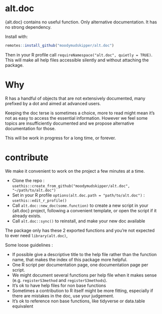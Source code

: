 
<!-- README.md is generated from README.Rmd. Please edit that file -->

# alt.doc

{alt.doc} contains no useful function. Only alternative documentation.
It has no strong dependency.

Install with:

``` r
remotes::install_github("moodymudskipper/alt.doc")
```

Then in your R profile call
`requireNamespace("alt.doc", quietly = TRUE)`. This will make all help
files accessible silently and without attaching the package.

# Why

R has a handful of objects that are not extensively documented, many
prefixed by a dot and aimed at advanced users.

Keeping the doc terse is sometimes a choice, more to read might mean
it’s not as easy to access the essential information. However we feel
some topics are insufficiently documented and we propose alternative
documentation for those.

This will be work in progress for a long time, or forever.

# contribute

We make it convenient to work on the project a few minutes at a time.

- Clone the repo :
  `usethis::create_from_github("moodymudskipper/alt.doc", "~/path/to/alt.doc")`
- Set in your R profile `options(alt.doc.path = "path/to/alt.doc")` :
  `usethis::edit_r_profile()`
- Call `alt.doc::new_doc(some.function)` to create a new script in your
  {alt.doc} project, following a convenient template, or open the script
  if it already exists.
- Call `alt.doc::sync()` to reinstall, and make your new doc available

The package only has these 2 exported functions and you’re not expected
to ever need `library(alt.doc)`,

Some loose guidelines :

- If possible give a descriptive title to the help file rather than the
  function name, that makes the index of this package more helpful.
- One R script per documentation page, one documentation page per
  script.
- We might document several functions per help file when it makes sense
  (e.g. `registerS3method` and `registerS3methods`).
- It’s ok to have help files for non base functions
- Sometimes a contribution to R itself might be more fitting, especially
  if there are mistakes in the doc, use your judgement.
- It’s ok to reference non base functions, like tidyverse or data.table
  equivalent
